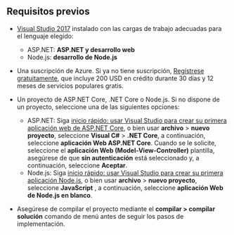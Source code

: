 ## <a name="prerequisites"></a>Requisitos previos

* [Visual Studio 2017](https://visualstudio.microsoft.com/downloads/?utm_medium=microsoft&utm_source=docs.microsoft.com&utm_campaign=button+cta&utm_content=download+vs2017) instalado con las cargas de trabajo adecuadas para el lenguaje elegido:
  * ASP.NET: **ASP.NET y desarrollo web**
  * Node.js: **desarrollo de Node.js**

* Una suscripción de Azure. Si ya no tiene suscripción, [Regístrese gratuitamente](https://azure.microsoft.com/free/dotnet/), que incluye 200 USD en crédito durante 30 días y 12 meses de servicios populares gratis.

* Un proyecto de ASP.NET Core, .NET Core o Node.js. Si no dispone de un proyecto, seleccione una de las siguientes opciones:
  * ASP.NET: Siga [inicio rápido: usar Visual Studio para crear su primera aplicación web de ASP.NET Core](../../ide/quickstart-aspnet-core.md), o bien usar **archivo** > **nuevo proyecto**, seleccione  **Visual C#** > **.NET Core**, a continuación, seleccione **aplicación Web ASP.NET Core**. Cuando se le solicite, seleccione el **aplicación Web (Model-View-Controller)** plantilla, asegúrese de que **sin autenticación** está seleccionado y, a continuación, seleccione **Aceptar**.
  * Node.js: Siga [inicio rápido: usar Visual Studio para crear su primera aplicación Node.js](../../ide/quickstart-nodejs.md), o bien usar **archivo** > **nuevo proyecto**, seleccione **JavaScript** , a continuación, seleccione **aplicación Web de Node.js en blanco**.

* Asegúrese de compilar el proyecto mediante el **compilar > compilar solución** comando de menú antes de seguir los pasos de implementación.